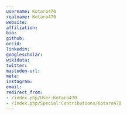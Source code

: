 ```yaml
---
username: Kotaro470
realname: Kotaro470
website: 
affiliation: 
bio: 
github: 
orcid: 
linkedin: 
googlescholar: 
wikidata: 
twitter: 
mastodon-url: 
meta:
instagram:
email:
redirect_from:
- /index.php/User:Kotaro470
- /index.php/Special:Contributions/Kotaro470
---
```

